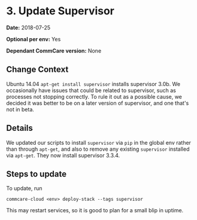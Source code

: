# 3. Update Supervisor

**Date:** 2018-07-25

**Optional per env:** Yes

**Dependant CommCare version:** None

## Change Context
Ubuntu 14.04 `apt-get install supervisor` installs supervisor 3.0b.
We occasionally have issues that could be related to supervisor,
such as processes not stopping correctly.
To rule it out as a possible cause,
we decided it was better to be on a later version of supervisor,
and one that's not in beta.

## Details

We updated our scripts to install `supervisor` via `pip` in the global env
rather than through `apt-get`, and also to remove any existing `supervisor` installed
via `apt-get`. They now install supervisor 3.3.4.

## Steps to update
To update, run

```
commcare-cloud <env> deploy-stack --tags supervisor
```

This may restart services, so it is good to plan for a small blip in uptime.
